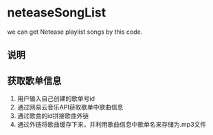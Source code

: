 # neteaseSongList
we can get Netease playlist songs by this code.

## 说明

## 获取歌单信息

1. 用户输入自己创建的歌单号id
2. 通过网易云音乐API获取歌单中歌曲信息
3. 通过歌曲的id拼接歌曲外链
4. 通过外链将歌曲缓存下来，并利用歌曲信息中歌单名来存储为.mp3文件